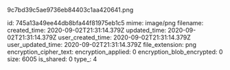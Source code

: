 9c7bd39c5ae9736eb84403c1aa420641.png

id: 745a13a49ee44db8bfa44f81975eb1c5
mime: image/png
filename: 
created_time: 2020-09-02T21:31:14.379Z
updated_time: 2020-09-02T21:31:14.379Z
user_created_time: 2020-09-02T21:31:14.379Z
user_updated_time: 2020-09-02T21:31:14.379Z
file_extension: png
encryption_cipher_text: 
encryption_applied: 0
encryption_blob_encrypted: 0
size: 6005
is_shared: 0
type_: 4